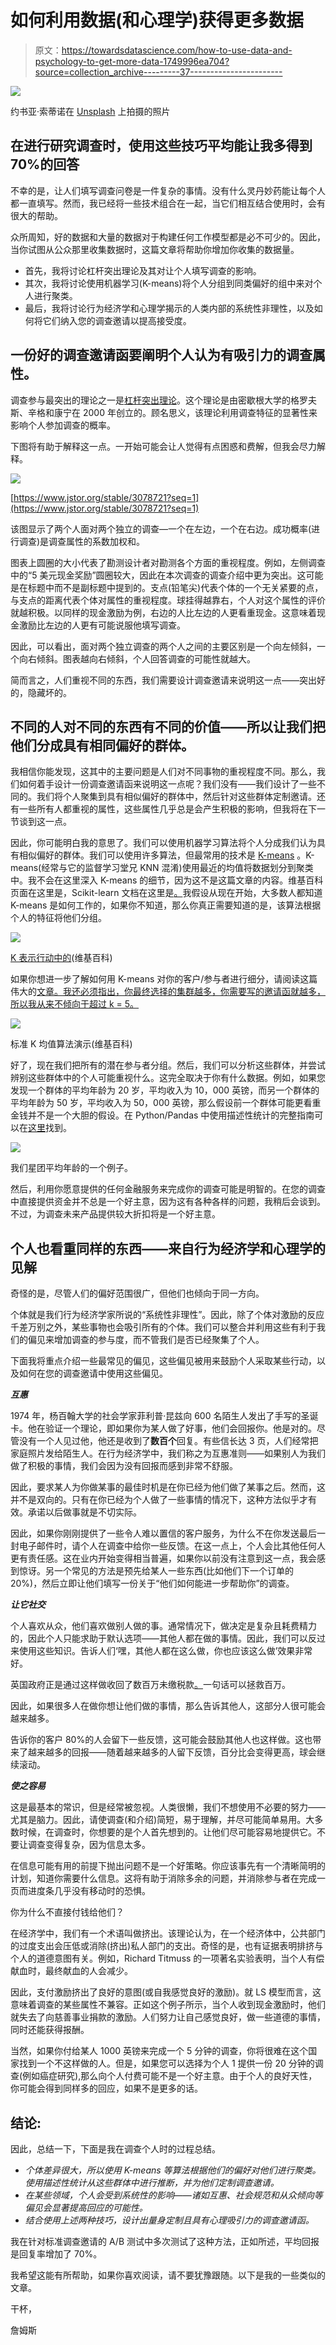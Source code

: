 # 如何利用数据(和心理学)获得更多数据

> 原文：<https://towardsdatascience.com/how-to-use-data-and-psychology-to-get-more-data-1749996ea704?source=collection_archive---------37----------------------->

![](img/650803e47ed0679d7e9148e3ecb1cbf2.png)

约书亚·索蒂诺在 [Unsplash](https://unsplash.com?utm_source=medium&utm_medium=referral) 上拍摄的照片

## 在进行研究调查时，使用这些技巧平均能让我多得到 70%的回答

不幸的是，让人们填写调查问卷是一件复杂的事情。没有什么灵丹妙药能让每个人都一直填写。然而，我已经将一些技术组合在一起，当它们相互结合使用时，会有很大的帮助。

众所周知，好的数据和大量的数据对于构建任何工作模型都是必不可少的。因此，当你试图从公众那里收集数据时，这篇文章将帮助你增加你收集的数据量。

*   首先，我将讨论杠杆突出理论及其对让个人填写调查的影响。
*   其次，我将讨论使用机器学习(K-means)将个人分组到同类偏好的组中来对个人进行聚类。
*   最后，我将讨论行为经济学和心理学揭示的人类内部的系统性非理性，以及如何将它们纳入您的调查邀请以提高接受度。

## **一份好的调查邀请函要阐明个人认为有吸引力的调查属性。**

调查参与最突出的理论之一是[杠杆突出理论](https://www.jstor.org/stable/3078721?seq=1)。这个理论是由密歇根大学的格罗夫斯、辛格和康宁在 2000 年创立的。顾名思义，该理论利用调查特征的显著性来影响个人参加调查的概率。

下图将有助于解释这一点。一开始可能会让人觉得有点困惑和费解，但我会尽力解释。

![](img/462425d1368cad0e7502b001a62833be.png)

[https://www.jstor.org/stable/3078721?seq=1](https://www.jstor.org/stable/3078721?seq=1)

该图显示了两个人面对两个独立的调查—一个在左边，一个在右边。成功概率(进行调查)是调查属性的系数加权和。

图表上圆圈的大小代表了勘测设计者对勘测各个方面的重视程度。例如，左侧调查中的“5 美元现金奖励”圆圈较大，因此在本次调查的调查介绍中更为突出。这可能是在标题中而不是副标题中提到的。支点(铅笔尖)代表个体的一个无关紧要的点，与支点的距离代表个体对属性的重视程度。球挂得越靠右，个人对这个属性的评价就越积极。以同样的现金激励为例，右边的人比左边的人更看重现金。这意味着现金激励比左边的人更有可能说服他填写调查。

因此，可以看出，面对两个独立调查的两个人之间的主要区别是一个向左倾斜，一个向右倾斜。图表越向右倾斜，个人回答调查的可能性就越大。

简而言之，人们重视不同的东西，我们需要设计调查邀请来说明这一点——突出好的，隐藏坏的。

## 不同的人对不同的东西有不同的价值——所以让我们把他们分成具有相同偏好的群体。

我相信你能发现，这其中的主要问题是人们对不同事物的重视程度不同。那么，我们如何着手设计一份调查邀请函来说明这一点呢？我们没有——我们设计了一些不同的。我们将个人聚集到具有相似偏好的群体中，然后针对这些群体定制邀请。还有一些所有人都重视的属性，这些属性几乎总是会产生积极的影响，但我将在下一节谈到这一点。

因此，你可能明白我的意思了。我们可以使用机器学习算法将个人分成我们认为具有相似偏好的群体。我们可以使用许多算法，但最常用的技术是 [K-means](https://en.wikipedia.org/wiki/K-means_clustering) 。K-means(经常与它的监督学习堂兄 KNN 混淆)使用最近的均值将数据划分到聚类中。我不会在这里深入 K-means 的细节，因为这不是这篇文章的内容。维基百科页面在这里是，Scikit-learn 文档在这里是[。](https://scikit-learn.org/stable/modules/generated/sklearn.cluster.KMeans.html)我假设从现在开始，大多数人都知道 K-means 是如何工作的，如果你不知道，那么你真正需要知道的是，该算法根据个人的特征将他们分组。

![](img/c3b71155210ba68588843d35cb7ad6c4.png)

[K 表示行动中的](https://en.wikipedia.org/wiki/K-means_clustering)(维基百科)

如果你想进一步了解如何用 K-means 对你的客户/参与者进行细分，请阅读这篇伟大的[文章。我还必须指出，你最终选择的集群越多，你需要写的邀请函就越多，所以我从来不倾向于超过 k = 5。](/customer-segmentation-using-k-means-clustering-d33964f238c3)

![](img/1185a37d73983d856551a446198d2721.png)

标准 K 均值算法演示(维基百科)

好了，现在我们把所有的潜在参与者分组。然后，我们可以分析这些群体，并尝试辨别这些群体中的个人可能重视什么。这完全取决于你有什么数据。例如，如果您发现一个群体的平均年龄为 20 岁，平均收入为 10，000 英镑，而另一个群体的平均年龄为 50 岁，平均收入为 50，000 英镑，那么假设前一个群体可能更看重金钱并不是一个大胆的假设。在 Python/Pandas 中使用描述性统计的完整指南可以在[这里](/a-quick-guide-on-descriptive-statistics-using-pandas-and-seaborn-2aadc7395f32)找到。

![](img/b5229f9145b33561a104ceb6800da058.png)

我们星团平均年龄的一个例子。

然后，利用你愿意提供的任何金融服务来完成你的调查可能是明智的。在您的调查中直接提供资金并不总是一个好主意，因为这有各种各样的问题，我稍后会谈到。不过，为调查未来产品提供较大折扣将是一个好主意。

## 个人也看重同样的东西——来自行为经济学和心理学的见解

奇怪的是，尽管人们的偏好范围很广，但他们也倾向于同一方向。

个体就是我们行为经济学家所说的“系统性非理性”。因此，除了个体对激励的反应千差万别之外，某些事物也会吸引所有的个体。我们可以整合并利用这些有利于我们的偏见来增加调查的参与度，而不管我们是否已经聚集了个人。

下面我将重点介绍一些最常见的偏见，这些偏见被用来鼓励个人采取某些行动，以及如何在您的调查邀请中使用这些偏见。

***互惠***

1974 年，杨百翰大学的社会学家菲利普·昆兹向 600 名陌生人发出了手写的圣诞卡。他在验证一个理论，即如果你为某人做了好事，他们会回报你。他是对的。尽管没有一个人见过他，他还是收到了**数百个**回复。有些信长达 3 页，人们经常把家庭照片发给陌生人。在行为经济学中，我们称之为互惠准则——如果别人为我们做了积极的事情，我们会因为没有回报而感到非常不舒服。

因此，要求某人为你做某事的最佳时机是在你已经为他们做了某事之后。然而，这并不是双向的。只有在你已经为个人做了一些事情的情况下，这种方法似乎才有效。承诺以后做事就是不切实际。

因此，如果你刚刚提供了一些令人难以置信的客户服务，为什么不在你发送最后一封电子邮件时，请个人在调查中给你一些反馈。在这一点上，个人会比其他任何人更有责任感。这在业内开始变得相当普遍，如果你以前没有注意到这一点，我会感到惊讶。另一个常见的方法是预先给某人一些东西(比如他们下一个订单的 20%)，然后立即让他们填写一份关于“他们如何能进一步帮助你”的调查。

***让它社交***

个人喜欢从众，他们喜欢做别人做的事。通常情况下，做决定是复杂且耗费精力的，因此个人只能求助于默认选项——其他人都在做的事情。因此，我们可以反过来使用这些知识。告诉人们‘嘿，其他人都在这么做，你也应该这么做’效果非常好。

英国政府正是通过这样做收回了数百万未缴税款[。](https://www.bloombergquint.com/politics/uk-the-nudge-unit-uses-behavioural-science-to-influence-policy-outcomes-such-as-improved-tax-collections-and-pension-enrolment)一句话可以拯救百万。

因此，如果很多人在做你想让他们做的事情，那么告诉其他人，这部分人很可能会越来越多。

告诉你的客户 80%的人会留下一些反馈，这可能会鼓励其他人也这样做。这也带来了越来越多的回报——随着越来越多的人留下反馈，百分比会变得更高，球会继续滚动。

***使之容易***

这是最基本的常识，但是经常被忽视。人类很懒，我们不想使用不必要的努力——尤其是脑力。因此，请使调查(和介绍)简短，易于理解，并尽可能简单易用。大多数时候，在调查时，你想要的是个人首先想到的。让他们尽可能容易地提供它。不要让调查变得复杂，因为信息太多。

在信息可能有用的前提下抛出问题不是一个好策略。你应该事先有一个清晰简明的计划，知道你需要什么信息。这将有助于消除多余的问题，并消除参与者在完成一页而进度条几乎没有移动时的恐惧。

你为什么不直接付钱给他们？

在经济学中，我们有一个术语叫做挤出。该理论认为，在一个经济体中，公共部门的过度支出会压低或消除(挤出)私人部门的支出。奇怪的是，也有证据表明排挤与个人的道德意图有关。例如，Richard Titmuss 的一项著名实验表明，当个人有偿献血时，最终献血的人会减少。

因此，支付激励挤出了良好的意图(或自我感觉良好的激励)。就 LS 模型而言，这意味着调查的某些属性不兼容。正如这个例子所示，当个人收到现金激励时，他们就失去了向慈善事业捐款的激励。人们努力让自己感觉良好，做一些道德的事情，同时还能获得报酬。

当然，如果你付给某人 1000 英镑来完成一个 5 分钟的调查，你将很难在这个国家找到一个不这样做的人。但是，如果您可以选择为个人 1 提供一份 20 分钟的调查(例如癌症研究),那么向个人付费可能不是一个好主意。由于个人的良好天性，你可能会得到同样多的回应，如果不是更多的话。

## **结论:**

因此，总结一下，下面是我在调查个人时的过程总结。

*   *个体差异很大，所以使用 K-means 等算法根据他们的偏好对他们进行聚类。使用描述性统计从这些群体中进行推断，并为他们定制调查邀请。*
*   *在某些领域，个人会受到系统性的影响——诸如互惠、社会规范和从众倾向等偏见会显著提高回应的可能性。*
*   *结合使用上述两种技巧，设计出量身定制且具有心理吸引力的调查邀请函。*

我在针对标准调查邀请的 A/B 测试中多次测试了这种方法，正如所述，平均回报是回复率增加了 70%。

我希望这能有所帮助，如果你喜欢阅读，请不要犹豫跟随。以下是我的一些类似的文章。

</how-to-analyze-survey-data-in-python-c131764ea02e>  </how-to-easily-show-your-matplotlib-plots-and-pandas-dataframes-dynamically-on-your-website-a9613eff7ae3>  

干杯，

詹姆斯